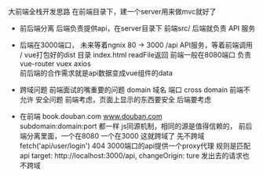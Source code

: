 大前端全栈开发思路
在前端目录下，建一个server用来做mvc就好了

- 前后端分离
 后端负责提供api，在server目录下
 前端src/
后端就负责 API 服务

- 后端在3000端口， 未来等着ngnix 80 -> 3000
  /api API服务，等着前端调用   / vue打包好的dist 目录 index.html readFile返回
  前端一般在8080端口 负责vue-router vuex axios \
  前后端的合作需求就是api数据变成vue组件的data

  
- 跨域问题  前端面试的嘴重要的问题
  domain 域名
  端口 cross domain
  前端不允许 安全问题
  前端考虑，页面上显示的东西要安全
  后端要考虑 

- 在前端
  book.douban.com 
  www.douban.com  
  subdomain:domain:port 都一样
  js同源机制，相同的源是值得信赖的，
  前后端分离里面，一个在8080 一个在3000 这就跨域了
  先不跨域 fetch('api/user/login') 404
  3000端口的api提供一个proxy代理
  规则是匹配api
   target: http://localhost:3000/api,
   changeOrigin: ture
   发出去的请求也不跨域
